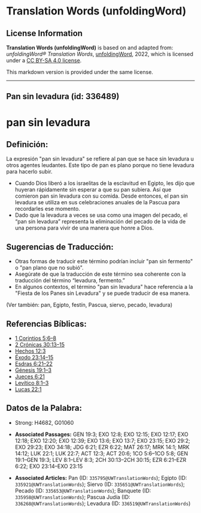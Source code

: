 # Translation Words (unfoldingWord)

## License Information

**Translation Words (unfoldingWord)** is based on and adapted from: _unfoldingWord® Translation Words_, [unfoldingWord](https://unfoldingword.org/utw), 2022, which is licensed under a [CC BY-SA 4.0 license](https://creativecommons.org/licenses/by-sa/4.0/legalcode.en).

This markdown version is provided under the same license.



--------------------------------

## Pan sin levadura (id: 336489)

pan sin levadura
================

Definición:
-----------

La expresión "pan sin levadura" se refiere al pan que se hace sin levadura u otros agentes leudantes. Este tipo de pan es plano porque no tiene levadura para hacerlo subir.

* Cuando Dios liberó a los israelitas de la esclavitud en Egipto, les dijo que huyeran rápidamente sin esperar a que su pan subiera. Así que comieron pan sin levadura con su comida. Desde entonces, el pan sin levadura se utiliza en sus celebraciones anuales de la Pascua para recordarles ese momento.
* Dado que la levadura a veces se usa como una imagen del pecado, el “pan sin levadura” representa la eliminación del pecado de la vida de una persona para vivir de una manera que honre a Dios.

Sugerencias de Traducción:
--------------------------

* Otras formas de traducir este término podrían incluir "pan sin fermento" o "pan plano que no subió".
* Asegúrate de que la traducción de este término sea coherente con la traducción del término “levadura, fermento.”
* En algunos contextos, el término "pan sin levadura" hace referencia a la "Fiesta de los Panes sin Levadura" y se puede traducir de esa manera.

(Ver también: pan, Egipto, festín, Pascua, siervo, pecado, levadura)

Referencias Bíblicas:
---------------------

* [1 Corintios 5:6–8](https://ref.ly/1Cor5:6-1Cor5:8)
* [2 Crónicas 30:13–15](https://ref.ly/2Chr30:13-2Chr30:15)
* [Hechos 12:3](https://ref.ly/Acts12:3)
* [Éxodo 23:14–15](https://ref.ly/Exod23:14-Exod23:15)
* [Esdras 6:21–22](https://ref.ly/Ezra6:21-Ezra6:22)
* [Génesis 19:1–3](https://ref.ly/Gen19:1-Gen19:3)
* [Jueces 6:21](https://ref.ly/Judg6:21)
* [Levítico 8:1–3](https://ref.ly/Lev8:1-Lev8:3)
* [Lucas 22:1](https://ref.ly/Luke22:1)

Datos de la Palabra:
--------------------

* Strong: H4682, G01060

* **Associated Passages:** GEN 19:3; EXO 12:8; EXO 12:15; EXO 12:17; EXO 12:18; EXO 12:20; EXO 12:39; EXO 13:6; EXO 13:7; EXO 23:15; EXO 29:2; EXO 29:23; EXO 34:18; JDG 6:21; EZR 6:22; MAT 26:17; MRK 14:1; MRK 14:12; LUK 22:1; LUK 22:7; ACT 12:3; ACT 20:6; 1CO 5:6–1CO 5:8; GEN 19:1–GEN 19:3; LEV 8:1–LEV 8:3; 2CH 30:13–2CH 30:15; EZR 6:21–EZR 6:22; EXO 23:14–EXO 23:15
* **Associated Articles:** Pan (ID: `335795@UWTranslationWords`); Egipto (ID: `335921@UWTranslationWords`); Siervo (ID: `335651@UWTranslationWords`); Pecado (ID: `335653@UWTranslationWords`); Banquete (ID: `335958@UWTranslationWords`); Pascua Judía (ID: `336268@UWTranslationWords`); Levadura (ID: `336519@UWTranslationWords`)

